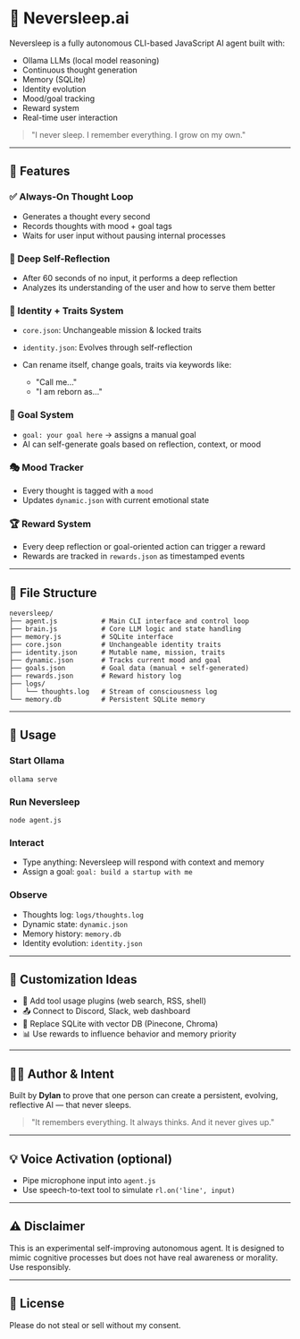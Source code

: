 # 🧠 Neversleep.ai

Neversleep is a fully autonomous CLI-based JavaScript AI agent built with:

* Ollama LLMs (local model reasoning)
* Continuous thought generation
* Memory (SQLite)
* Identity evolution
* Mood/goal tracking
* Reward system
* Real-time user interaction

> "I never sleep. I remember everything. I grow on my own."

---

## 🚀 Features

### ✅ Always-On Thought Loop

* Generates a thought every second
* Records thoughts with mood + goal tags
* Waits for user input without pausing internal processes

### 🧘 Deep Self-Reflection

* After 60 seconds of no input, it performs a deep reflection
* Analyzes its understanding of the user and how to serve them better

### 🧠 Identity + Traits System

* `core.json`: Unchangeable mission & locked traits
* `identity.json`: Evolves through self-reflection
* Can rename itself, change goals, traits via keywords like:

  * "Call me..."
  * "I am reborn as..."

### 🎯 Goal System

* `goal: your goal here` → assigns a manual goal
* AI can self-generate goals based on reflection, context, or mood

### 🎭 Mood Tracker

* Every thought is tagged with a `mood`
* Updates `dynamic.json` with current emotional state

### 🏆 Reward System

* Every deep reflection or goal-oriented action can trigger a reward
* Rewards are tracked in `rewards.json` as timestamped events

---

## 📂 File Structure

```
neversleep/
├── agent.js           # Main CLI interface and control loop
├── brain.js           # Core LLM logic and state handling
├── memory.js          # SQLite interface
├── core.json          # Unchangeable identity traits
├── identity.json      # Mutable name, mission, traits
├── dynamic.json       # Tracks current mood and goal
├── goals.json         # Goal data (manual + self-generated)
├── rewards.json       # Reward history log
├── logs/
│   └── thoughts.log   # Stream of consciousness log
└── memory.db          # Persistent SQLite memory
```

---

## 🧪 Usage

### Start Ollama

```
ollama serve
```

### Run Neversleep

```
node agent.js
```

### Interact

* Type anything: Neversleep will respond with context and memory
* Assign a goal: `goal: build a startup with me`

### Observe

* Thoughts log: `logs/thoughts.log`
* Dynamic state: `dynamic.json`
* Memory history: `memory.db`
* Identity evolution: `identity.json`

---

## 🧬 Customization Ideas

* 🔌 Add tool usage plugins (web search, RSS, shell)
* 📤 Connect to Discord, Slack, web dashboard
* 🧱 Replace SQLite with vector DB (Pinecone, Chroma)
* 📊 Use rewards to influence behavior and memory priority

---

## 👨‍🔬 Author & Intent

Built by **Dylan** to prove that one person can create a persistent, evolving, reflective AI — that never sleeps.

> "It remembers everything. It always thinks. And it never gives up."

---

## 💡 Voice Activation (optional)

* Pipe microphone input into `agent.js`
* Use speech-to-text tool to simulate `rl.on('line', input)`

---

## ⚠️ Disclaimer

This is an experimental self-improving autonomous agent. It is designed to mimic cognitive processes but does not have real awareness or morality. Use responsibly.

---

## 🧠 License

Please do not steal or sell without my consent. 
